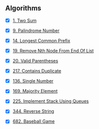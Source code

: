 ## Algorithms

- [x] [1. Two Sum](https://github.com/rdvnabay/LeetCode/blob/master/Algorithms/Solutions/Easy/TwoSum.cs)
- [x] [9. Palindrome Number](https://github.com/rdvnabay/LeetCode/blob/master/Algorithms/Solutions/Easy/PalindromeNumber.cs) 
- [x] [14. Longest Common Prefix](https://github.com/rdvnabay/LeetCode/blob/master/Algorithms/Solutions/Easy/LongestCommonPrefix.cs) 
- [x] [19. Remove Nth Node From End Of List](https://github.com/rdvnabay/LeetCode/blob/master/Algorithms/Solutions/Medium/RemoveNthNodeFromEndOfList.cs) 
- [x] [20. Valid Parentheses](https://github.com/rdvnabay/LeetCode/blob/master/Algorithms/Solutions/Easy/ValidParentheses.cs) 
- [x] [217. Contains Duplicate](https://github.com/rdvnabay/LeetCode/blob/master/Algorithms/Solutions/Easy/ContainsDuplicate.cs) 
- [x] [136. Single Number](https://github.com/rdvnabay/LeetCode/blob/master/Algorithms/Solutions/Easy/SingleNumber.cs) 
- [x] [169. Majority Element](https://github.com/rdvnabay/LeetCode/blob/master/Algorithms/Solutions/Easy/MajorityElement.cs) 
- [x] [225. Implement Stack Using Queues](https://github.com/rdvnabay/LeetCode/blob/master/Algorithms/Solutions/Easy/ImplementStackUsingQueues.cs) 
- [x] [344. Reverse String](https://github.com/rdvnabay/LeetCode/blob/master/Algorithms/Solutions/Easy/ReverseString.cs) 
- [x] [682. Baseball Game](https://github.com/rdvnabay/LeetCode/blob/master/Algorithms/Solutions/Easy/BaseballGame.cs) 


